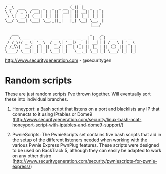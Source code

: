 ```
 __                           _  _          
/ _\  ___   ___  _   _  _ __ (_)| |_  _   _ 
\ \  / _ \ / __|| | | || '__|| || __|| | | |
_\ \|  __/| (__ | |_| || |   | || |_ | |_| |
\__/ \___| \___| \__,_||_|   |_| \__| \__, |
                                      |___/ 

   ___                                _    _               
  / _ \ ___  _ __    ___  _ __  __ _ | |_ (_)  ___   _ __  
 / /_\// _ \| '_ \  / _ \| '__|/ _` || __|| | / _ \ | '_ \ 
/ /_\\|  __/| | | ||  __/| |  | (_| || |_ | || (_) || | | |
\____/ \___||_| |_| \___||_|   \__,_| \__||_| \___/ |_| |_|
```

http://www.securitygeneration.com - @securitygen

Random scripts
=======

These are just random scripts I've thrown together. Will eventually sort these into individual branches.

1. Honeyport: a Bash script that listens on a port and blacklists any IP that connects to it using IPtables or Dome9 (http://www.securitygeneration.com/security/linux-bash-ncat-honeyport-script-with-iptables-and-dome9-support/)

2. PwnieScripts: The PwnieScripts set contains five bash scripts that aid in the setup of the different listeners needed when working with the various Pwnie Express PwnPlug features. These scripts were designed to be used on BackTrack 5, although they can easily be adapted to work on any other distro (http://www.securitygeneration.com/security/pwniescripts-for-pwnie-express/)

